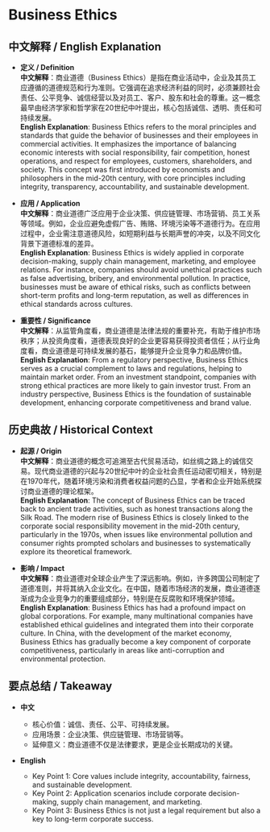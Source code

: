 # Business Ethics

## 中文解释 / English Explanation

* **定义 / Definition**  
  **中文解释**：商业道德（Business Ethics）是指在商业活动中，企业及其员工应遵循的道德规范和行为准则。它强调在追求经济利益的同时，必须兼顾社会责任、公平竞争、诚信经营以及对员工、客户、股东和社会的尊重。这一概念最早由经济学家和哲学家在20世纪中叶提出，核心包括诚信、透明、责任和可持续发展。  
  **English Explanation**: Business Ethics refers to the moral principles and standards that guide the behavior of businesses and their employees in commercial activities. It emphasizes the importance of balancing economic interests with social responsibility, fair competition, honest operations, and respect for employees, customers, shareholders, and society. This concept was first introduced by economists and philosophers in the mid-20th century, with core principles including integrity, transparency, accountability, and sustainable development.

* **应用 / Application**  
  **中文解释**：商业道德广泛应用于企业决策、供应链管理、市场营销、员工关系等领域。例如，企业应避免虚假广告、贿赂、环境污染等不道德行为。在应用过程中，企业需注意道德风险，如短期利益与长期声誉的冲突，以及不同文化背景下道德标准的差异。  
  **English Explanation**: Business Ethics is widely applied in corporate decision-making, supply chain management, marketing, and employee relations. For instance, companies should avoid unethical practices such as false advertising, bribery, and environmental pollution. In practice, businesses must be aware of ethical risks, such as conflicts between short-term profits and long-term reputation, as well as differences in ethical standards across cultures.

* **重要性 / Significance**  
  **中文解释**：从监管角度看，商业道德是法律法规的重要补充，有助于维护市场秩序；从投资角度看，道德表现良好的企业更容易获得投资者信任；从行业角度看，商业道德是可持续发展的基石，能够提升企业竞争力和品牌价值。  
  **English Explanation**: From a regulatory perspective, Business Ethics serves as a crucial complement to laws and regulations, helping to maintain market order. From an investment standpoint, companies with strong ethical practices are more likely to gain investor trust. From an industry perspective, Business Ethics is the foundation of sustainable development, enhancing corporate competitiveness and brand value.

## 历史典故 / Historical Context

* **起源 / Origin**  
  **中文解释**：商业道德的概念可追溯至古代贸易活动，如丝绸之路上的诚信交易。现代商业道德的兴起与20世纪中叶的企业社会责任运动密切相关，特别是在1970年代，随着环境污染和消费者权益问题的凸显，学者和企业开始系统探讨商业道德的理论框架。  
  **English Explanation**: The concept of Business Ethics can be traced back to ancient trade activities, such as honest transactions along the Silk Road. The modern rise of Business Ethics is closely linked to the corporate social responsibility movement in the mid-20th century, particularly in the 1970s, when issues like environmental pollution and consumer rights prompted scholars and businesses to systematically explore its theoretical framework.

* **影响 / Impact**  
  **中文解释**：商业道德对全球企业产生了深远影响。例如，许多跨国公司制定了道德准则，并将其纳入企业文化。在中国，随着市场经济的发展，商业道德逐渐成为企业竞争力的重要组成部分，特别是在反腐败和环境保护领域。  
  **English Explanation**: Business Ethics has had a profound impact on global corporations. For example, many multinational companies have established ethical guidelines and integrated them into their corporate culture. In China, with the development of the market economy, Business Ethics has gradually become a key component of corporate competitiveness, particularly in areas like anti-corruption and environmental protection.

## 要点总结 / Takeaway

* **中文**  
  - 核心价值：诚信、责任、公平、可持续发展。  
  - 应用场景：企业决策、供应链管理、市场营销等。  
  - 延伸意义：商业道德不仅是法律要求，更是企业长期成功的关键。  

* **English**  
  - Key Point 1: Core values include integrity, accountability, fairness, and sustainable development.  
  - Key Point 2: Application scenarios include corporate decision-making, supply chain management, and marketing.  
  - Key Point 3: Business Ethics is not just a legal requirement but also a key to long-term corporate success.